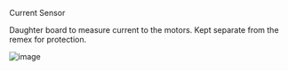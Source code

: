 Current Sensor

Daughter board to measure current to the motors. Kept separate from the remex for protection.

![image](https://user-images.githubusercontent.com/15901945/216469371-6ce90c3d-75d2-4306-8386-ea2c5fdbefdd.png)
